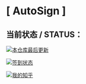 [ AutoSign ]
======================

## 当前状态 / STATUS：
[![本仓库最后更新](https://img.shields.io/github/last-commit/meloncn/OpenWrtAutoBuild/master?color=FFFFFF&label=%E6%9C%AC%E4%BB%93%E5%BA%93%E6%9C%80%E5%90%8E%E6%8F%90%E4%BA%A4%E6%97%B6%E9%97%B4)](https://github.com/meloncn/OpenWrtAutoBuild) 

[![签到状态](https://github.com/meloncn/AutoSign/workflows/Netease%20Music/badge.svg)](https://github.com/meloncn/AutoSign/actions?query=workflow%3A%22Netease+Music%22)

[![我的知乎](https://img.shields.io/badge/dynamic/json?color=282c34&labelColor=0084ff&label=%E7%9F%A5%E4%B9%8E%E5%85%B3%E6%B3%A8&query=%24.data.totalSubs&url=https%3A%2F%2Fapi.spencerwoo.com%2Fsubstats%2F%3Fsource%3Dzhihu%26queryKey%3Dmelon-31-70&longCache=true)](https://www.zhihu.com/people/melon-31-70)

